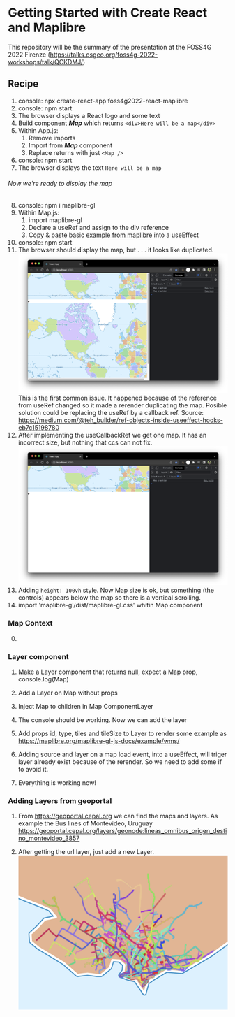# Getting Started with Create React and Maplibre

This repository will be the summary of the presentation at the FOSS4G 2022 Firenze (https://talks.osgeo.org/foss4g-2022-workshops/talk/QCKDMJ/)

## Recipe

1. console: npx create-react-app foss4g2022-react-maplibre
2. console: npm start
3. The browser displays a React logo and some text
4. Build component **_Map_** which returns `<div>Here will be a map</div>`
5. Within App.js:
   1. Remove imports
   1. Import from **_Map_** component
   1. Replace returns with just `<Map />`
6. console: npm start
7. The browser displays the text `Here will be a map`

<H6>Now we're ready to display the map</H6>

8. console: npm i maplibre-gl
9. Within Map.js:
   1. import maplibre-gl
   1. Declare a useRef and assign to the div reference
   1. Copy & paste basic [example from maplibre](https://maplibre.org/maplibre-gl-js-docs/example/simple-map/) into a useEffect
10. console: npm start
11. The browser should display the map, but . . . it looks like duplicated.
    ![Map duplicated](/readme_assets/issue%201%20-%20map%20duplicated.png)
    This is the first common issue. It happened because of the reference from useRef changed so it made a rerender duplicating the map. Posible solution could be replacing the useRef by a callback ref.
    Source: https://medium.com/@teh_builder/ref-objects-inside-useeffect-hooks-eb7c15198780
12. After implementing the useCallbackRef we get one map. It has an incorrect size, but nothing that ccs can not fix.
    ![Map size incorrect](/readme_assets/issue%202%20-%20map%20size%20incorrect.png)
13. Adding `height: 100vh` style. Now Map size is ok, but something (the controls) appears below the map so there is a vertical scrolling.
14. import 'maplibre-gl/dist/maplibre-gl.css' whitin Map component

### Map Context

0.

### Layer component

1. Make a Layer component that returns null, expect a Map prop, console.log(Map)
2. Add a Layer on Map without props
3. Inject Map to children in Map ComponentLayer
4. The console should be working. Now we can add the layer
5. Add props id, type, tiles and tileSize to Layer to render some example as https://maplibre.org/maplibre-gl-js-docs/example/wms/

6. Adding source and layer on a map load event, into a useEffect, will triger layer already exist because of the rerender. So we need to add some if to avoid it.
7. Everything is working now!

### Adding Layers from geoportal

1. From https://geoportal.cepal.org we can find the maps and layers.
   As example the Bus lines of Montevideo, Uruguay https://geoportal.cepal.org/layers/geonode:lineas_omnibus_origen_destino_montevideo_3857

2. After getting the url layer, just add a new Layer.
   ![Uruguay Omnibus Lines](/readme_assets/omnibus%20uruguay.png)
